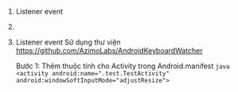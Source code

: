 1. Listener event
2. 


1. Listener event
	Sử dụng thư viện https://github.com/AzimoLabs/AndroidKeyboardWatcher

	Bước 1: Thêm thuộc tính cho Activity trong Android.manifest
		```java
		<activity android:name=".test.TestActivity"
	        android:windowSoftInputMode="adjustResize">
	    ```
		 
